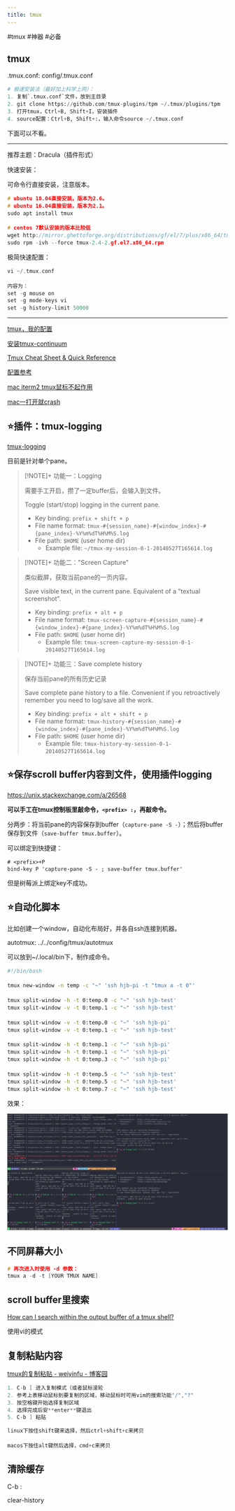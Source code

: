 ```yaml
---
title: tmux
---
```


#tmux #神器 #必备

## tmux

.tmux.conf: config/.tmux.conf

```python
# 极速安装法（最好加上科学上网）：
1. 复制`.tmux.conf`文件，放到主目录
2. git clone https://github.com/tmux-plugins/tpm ~/.tmux/plugins/tpm
3. 打开tmux，Ctrl+B, Shift+I，安装插件
4. source配置：Ctrl+B, Shift+:，输入命令source ~/.tmux.conf
```

下面可以不看。

---

推荐主题：Dracula（插件形式）

快速安装：

可命令行直接安装，注意版本。

```cpp
# ubuntu 18.04直接安装，版本为2.6。
# ubuntu 16.04直接安装，版本为2.1。
sudo apt install tmux

# centos 7默认安装的版本比较低
wget http://mirror.ghettoforge.org/distributions/gf/el/7/plus/x86_64/tmux-2.4-2.gf.el7.x86_64.rpm
sudo rpm -ivh --force tmux-2.4-2.gf.el7.x86_64.rpm
```

极简快速配置：

```cpp
vi ~/.tmux.conf

内容为：
set -g mouse on
set -g mode-keys vi
set -g history-limit 50000
```

---

[tmux，我的配置](tmux/tmux，我的配置%2088e04fb489db455da93bcddb8e6c0821.md)

[安装tmux-continuum](tmux/安装tmux-continuum%20fb66ac810d08446f9b32c4e4e1f5cd83.md)

[Tmux Cheat Sheet & Quick Reference](https://tmuxcheatsheet.com/)

[配置参考](tmux/配置参考%2016bd54c9071446e086cc99d400ecd44b.md)

[mac iterm2 tmux鼠标不起作用](tmux/mac%20iterm2%20tmux鼠标不起作用%204a418341012b4d229f44981418e3fcf0.md)

[mac一打开就crash](tmux/mac一打开就crash%204ff156e6d60846b7834b4872028d4f84.md)

## ⭐插件：tmux-logging

[tmux-logging](https://github.com/tmux-plugins/tmux-logging)

目前是针对单个pane。

> [!NOTE]+ 功能一：Logging
> 
> 需要手工开启，攒了一定buffer后，会输入到文件。
> 
> Toggle (start/stop) logging in the current pane.
> 
> -   Key binding: `prefix + shift + p`
> -   File name format: `tmux-#{session_name}-#{window_index}-#{pane_index}-%Y%m%dT%H%M%S.log`
> -   File path: `$HOME` (user home dir)
>     -   Example file: `~/tmux-my-session-0-1-20140527T165614.log`

> [!NOTE]+ 功能二："Screen Capture"
> 
> 类似截屏，获取当前pane的一页内容。
> 
> Save visible text, in the current pane. Equivalent of a "textual screenshot".
> 
> -   Key binding: `prefix + alt + p`
> -   File name format: `tmux-screen-capture-#{session_name}-#{window_index}-#{pane_index}-%Y%m%dT%H%M%S.log`
> -   File path: `$HOME` (user home dir)
>     -   Example file: `tmux-screen-capture-my-session-0-1-20140527T165614.log`

> [!NOTE]+ 功能三：Save complete history
> 
> 保存当前pane的所有历史记录
> 
> Save complete pane history to a file. Convenient if you retroactively remember you need to log/save all the work.
> 
> -   Key binding: `prefix + alt + shift + p`
> -   File name format: `tmux-history-#{session_name}-#{window_index}-#{pane_index}-%Y%m%dT%H%M%S.log`
> -   File path: `$HOME` (user home dir)
>     -   Example file: `tmux-history-my-session-0-1-20140527T165614.log`

## ⭐保存scroll buffer内容到文件，使用插件logging

https://unix.stackexchange.com/a/26568

**可以手工在tmux控制板里敲命令，`<prefix> :`，再敲命令。**

分两步：将当前pane的内容保存到buffer（`capture-pane -S -`）；然后将buffer保存到文件（`save-buffer tmux.buffer`）。

可以绑定到快捷键：

```
# <prefix>+P
bind-key P 'capture-pane -S - ; save-buffer tmux.buffer'
```

但是树莓派上绑定key不成功。

## ⭐自动化脚本

比如创建一个window，自动化布局好，并各自ssh连接到机器。

autotmux: ../../config/tmux/autotmux

可以放到~/.local/bin下，制作成命令。

```bash
#!/bin/bash

tmux new-window -n temp -c "~" 'ssh hjb-pi -t "tmux a -t 0"'

tmux split-window -h -t 0:temp.0 -c "~" 'ssh hjb-test'
tmux split-window -v -t 0:temp.1 -c "~" 'ssh hjb-test'

tmux split-window -v -t 0:temp.0 -c "~" 'ssh hjb-pi'
tmux split-window -v -t 0:temp.1 -c "~" 'ssh hjb-test'

tmux split-window -h -t 0:temp.1 -c "~" 'ssh hjb-pi'
tmux split-window -h -t 0:temp.1 -c "~" 'ssh hjb-pi'
tmux split-window -h -t 0:temp.3 -c "~" 'ssh hjb-pi'

tmux split-window -h -t 0:temp.5 -c "~" 'ssh hjb-test'
tmux split-window -h -t 0:temp.5 -c "~" 'ssh hjb-test'
tmux split-window -h -t 0:temp.7 -c "~" 'ssh hjb-test'
```

效果：

![Pasted image 20220216173617](assets/Pasted%20image%2020220216173617.png)

## 不同屏幕大小

```cpp
# 再次进入时使用 -d 参数：
tmux a -d -t [YOUR TMUX NAME]
```

## scroll buffer里搜索

[How can I search within the output buffer of a tmux shell?](https://superuser.com/questions/231002/how-can-i-search-within-the-output-buffer-of-a-tmux-shell)

使用vi的模式

## 复制粘贴内容

[tmux的复制粘贴 - weiyinfu - 博客园](https://www.cnblogs.com/weiyinfu/p/10462738.html)

```cpp
1. C-b [ 进入复制模式（或者鼠标滚轮
2. 参考上表移动鼠标到要复制的区域，移动鼠标时可用vim的搜索功能"/","?"
3. 按空格键开始选择复制区域
4. 选择完成后安**enter**键退出
5. C-b ] 粘贴
```

```python
linux下按住shift键来选择，然后ctrl+shift+c来拷贝

macos下按住alt键然后选择，cmd+c来拷贝
```

## 清除缓存

C-b :

clear-history